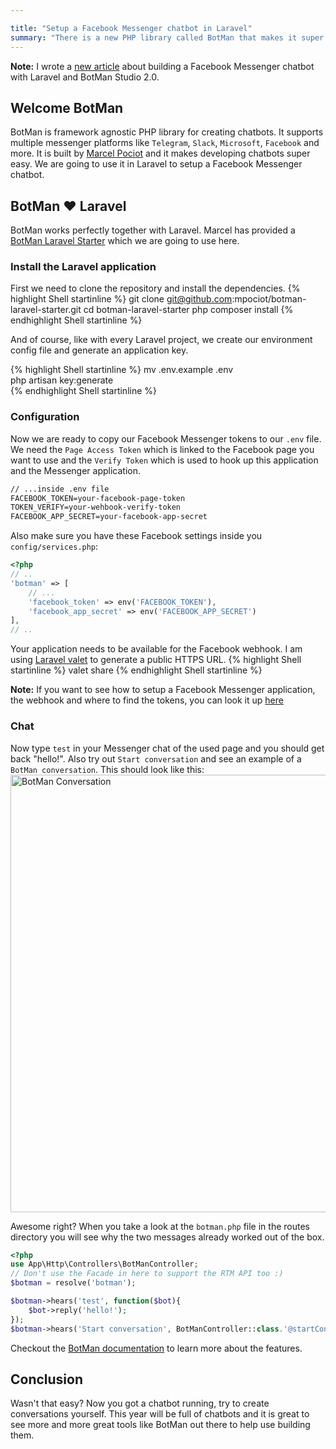 ```yaml
---

title: "Setup a Facebook Messenger chatbot in Laravel"
summary: "There is a new PHP library called BotMan that makes it super easy to setup a Facebook Messenger chatbot in Laravel. Let's do this."
---
```


<div class="note"><strong>Note:</strong> I wrote a <a href="/2017/09/build-a-facebook-chatbot-with-laravel-and-botman-studio/">new article</a> about building a Facebook Messenger chatbot with Laravel and BotMan Studio 2.0.</div>

## Welcome BotMan

BotMan is framework agnostic PHP library for creating chatbots. It supports multiple messenger platforms like `Telegram`, `Slack`, `Microsoft`, `Facebook` and more. It is built by [Marcel Pociot](https://twitter.com/marcelpociot) and it makes developing chatbots super easy. We are going to use it in Laravel to setup a Facebook Messenger chatbot.

## BotMan ❤️ Laravel

BotMan works perfectly together with Laravel. Marcel has provided a [BotMan Laravel Starter](https://github.com/mpociot/botman-laravel-starter) which we are going to use here. 

### Install the Laravel application
First we need to clone the repository and install the dependencies.
{% highlight Shell startinline %}
git clone git@github.com:mpociot/botman-laravel-starter.git
cd botman-laravel-starter
php composer install
{% endhighlight Shell startinline %}

And of course, like with every Laravel project, we create our environment config file and generate an application key.

{% highlight Shell startinline %}
mv .env.example .env  
php artisan key:generate  
{% endhighlight Shell startinline %}

### Configuration

Now we are ready to copy our Facebook Messenger tokens to our `.env` file. We need the `Page Access Token` which is linked to the Facebook page you want to use and the `Verify Token` which is used to hook up this application and the Messenger application.

```html
// ...inside .env file
FACEBOOK_TOKEN=your-facebook-page-token
TOKEN_VERIFY=your-wehbook-verify-token
FACEBOOK_APP_SECRET=your-facebook-app-secret
```

Also make sure you have these Facebook settings inside you `config/services.php`:

```php
<?php
// ..
'botman' => [
	// ...
	'facebook_token' => env('FACEBOOK_TOKEN'),
	'facebook_app_secret' => env('FACEBOOK_APP_SECRET')
],
// ..
```

Your application needs to be available for the Facebook webhook. I am using [Laravel valet](https://laravel.com/docs/master/valet) to generate a public HTTPS URL.
{% highlight Shell startinline %}
valet share
{% endhighlight Shell startinline %}

<div class="note"><strong>Note:</strong> If you want to see how to setup a Facebook Messenger application, the webhook and where to find the tokens, you can look it up <a href="/2016/08/build-a-php-chatbot-in-10-minutes">here</a></div>

### Chat

Now type `test` in your Messenger chat of the used page and you should get back "hello!". Also try out `Start conversation` and see an example of a `BotMan conversation`. This should look like this:
<img class="blogimage"  alt="BotMan Conversation" src="/images/blog/botman_conv.png" width="700" />

Awesome right? When you take a look at the `botman.php` file in the routes directory you will see why the two messages already worked out of the box.
```php
<?php
use App\Http\Controllers\BotManController;
// Don't use the Facade in here to support the RTM API too :)
$botman = resolve('botman');

$botman->hears('test', function($bot){
    $bot->reply('hello!');
});
$botman->hears('Start conversation', BotManController::class.'@startConversation');
```

Checkout the [BotMan documentation](https://github.com/mpociot/botman) to learn more about the features.

## Conclusion

Wasn't that easy? Now you got a chatbot running, try to create conversations yourself. This year will be full of chatbots and it is great to see more and more great tools like BotMan out there to help use building them. 








